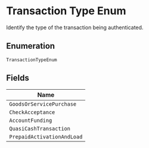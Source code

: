 
# Transaction Type Enum

Identify the type of the transaction being authenticated.

## Enumeration

`TransactionTypeEnum`

## Fields

| Name |
|  --- |
| `GoodsOrServicePurchase` |
| `CheckAcceptance` |
| `AccountFunding` |
| `QuasiCashTransaction` |
| `PrepaidActivationAndLoad` |

